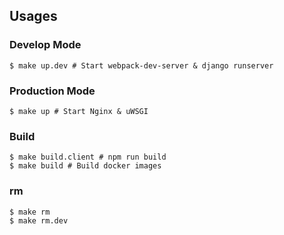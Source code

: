 ## Usages

### Develop Mode

```
$ make up.dev # Start webpack-dev-server & django runserver
```

### Production Mode
```
$ make up # Start Nginx & uWSGI
```

### Build
```
$ make build.client # npm run build
$ make build # Build docker images
```

### rm 
```
$ make rm 
$ make rm.dev
```
